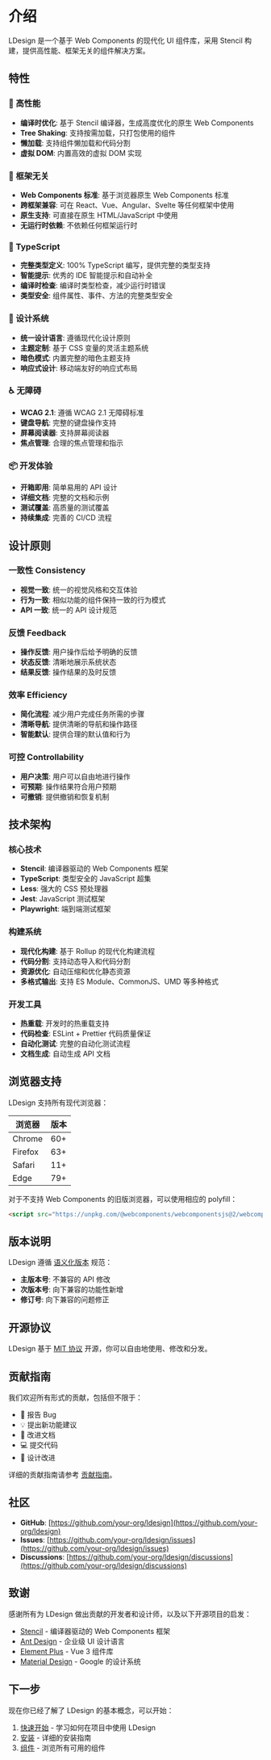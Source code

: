 # 介绍

LDesign 是一个基于 Web Components 的现代化 UI 组件库，采用 Stencil 构建，提供高性能、框架无关的组件解决方案。

## 特性

### 🚀 高性能

- **编译时优化**: 基于 Stencil 编译器，生成高度优化的原生 Web Components
- **Tree Shaking**: 支持按需加载，只打包使用的组件
- **懒加载**: 支持组件懒加载和代码分割
- **虚拟 DOM**: 内置高效的虚拟 DOM 实现

### 🎯 框架无关

- **Web Components 标准**: 基于浏览器原生 Web Components 标准
- **跨框架兼容**: 可在 React、Vue、Angular、Svelte 等任何框架中使用
- **原生支持**: 可直接在原生 HTML/JavaScript 中使用
- **无运行时依赖**: 不依赖任何框架运行时

### 💪 TypeScript

- **完整类型定义**: 100% TypeScript 编写，提供完整的类型支持
- **智能提示**: 优秀的 IDE 智能提示和自动补全
- **编译时检查**: 编译时类型检查，减少运行时错误
- **类型安全**: 组件属性、事件、方法的完整类型安全

### 🎨 设计系统

- **统一设计语言**: 遵循现代化设计原则
- **主题定制**: 基于 CSS 变量的灵活主题系统
- **暗色模式**: 内置完整的暗色主题支持
- **响应式设计**: 移动端友好的响应式布局

### ♿ 无障碍

- **WCAG 2.1**: 遵循 WCAG 2.1 无障碍标准
- **键盘导航**: 完整的键盘操作支持
- **屏幕阅读器**: 支持屏幕阅读器
- **焦点管理**: 合理的焦点管理和指示

### 📦 开发体验

- **开箱即用**: 简单易用的 API 设计
- **详细文档**: 完整的文档和示例
- **测试覆盖**: 高质量的测试覆盖
- **持续集成**: 完善的 CI/CD 流程

## 设计原则

### 一致性 Consistency

- **视觉一致**: 统一的视觉风格和交互体验
- **行为一致**: 相似功能的组件保持一致的行为模式
- **API 一致**: 统一的 API 设计规范

### 反馈 Feedback

- **操作反馈**: 用户操作后给予明确的反馈
- **状态反馈**: 清晰地展示系统状态
- **结果反馈**: 操作结果的及时反馈

### 效率 Efficiency

- **简化流程**: 减少用户完成任务所需的步骤
- **清晰导航**: 提供清晰的导航和操作路径
- **智能默认**: 提供合理的默认值和行为

### 可控 Controllability

- **用户决策**: 用户可以自由地进行操作
- **可预期**: 操作结果符合用户预期
- **可撤销**: 提供撤销和恢复机制

## 技术架构

### 核心技术

- **Stencil**: 编译器驱动的 Web Components 框架
- **TypeScript**: 类型安全的 JavaScript 超集
- **Less**: 强大的 CSS 预处理器
- **Jest**: JavaScript 测试框架
- **Playwright**: 端到端测试框架

### 构建系统

- **现代化构建**: 基于 Rollup 的现代化构建流程
- **代码分割**: 支持动态导入和代码分割
- **资源优化**: 自动压缩和优化静态资源
- **多格式输出**: 支持 ES Module、CommonJS、UMD 等多种格式

### 开发工具

- **热重载**: 开发时的热重载支持
- **代码检查**: ESLint + Prettier 代码质量保证
- **自动化测试**: 完整的自动化测试流程
- **文档生成**: 自动生成 API 文档

## 浏览器支持

LDesign 支持所有现代浏览器：

| 浏览器 | 版本 |
|--------|------|
| Chrome | 60+ |
| Firefox | 63+ |
| Safari | 11+ |
| Edge | 79+ |

对于不支持 Web Components 的旧版浏览器，可以使用相应的 polyfill：

```html
<script src="https://unpkg.com/@webcomponents/webcomponentsjs@2/webcomponents-loader.js"></script>
```

## 版本说明

LDesign 遵循 [语义化版本](https://semver.org/lang/zh-CN/) 规范：

- **主版本号**: 不兼容的 API 修改
- **次版本号**: 向下兼容的功能性新增
- **修订号**: 向下兼容的问题修正

## 开源协议

LDesign 基于 [MIT 协议](https://github.com/your-org/ldesign/blob/main/LICENSE) 开源，你可以自由地使用、修改和分发。

## 贡献指南

我们欢迎所有形式的贡献，包括但不限于：

- 🐛 报告 Bug
- 💡 提出新功能建议
- 📝 改进文档
- 💻 提交代码
- 🎨 设计改进

详细的贡献指南请参考 [贡献指南](https://github.com/your-org/ldesign/blob/main/CONTRIBUTING.md)。

## 社区

- **GitHub**: [https://github.com/your-org/ldesign](https://github.com/your-org/ldesign)
- **Issues**: [https://github.com/your-org/ldesign/issues](https://github.com/your-org/ldesign/issues)
- **Discussions**: [https://github.com/your-org/ldesign/discussions](https://github.com/your-org/ldesign/discussions)

## 致谢

感谢所有为 LDesign 做出贡献的开发者和设计师，以及以下开源项目的启发：

- [Stencil](https://stenciljs.com/) - 编译器驱动的 Web Components 框架
- [Ant Design](https://ant.design/) - 企业级 UI 设计语言
- [Element Plus](https://element-plus.org/) - Vue 3 组件库
- [Material Design](https://material.io/) - Google 的设计系统

## 下一步

现在你已经了解了 LDesign 的基本概念，可以开始：

1. [快速开始](/guide/getting-started) - 学习如何在项目中使用 LDesign
2. [安装](/guide/installation) - 详细的安装指南
3. [组件](/components/button) - 浏览所有可用的组件

